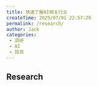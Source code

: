 ```yaml
---
title: 快速了解AI相关行业
createTime: 2025/07/01 22:57:20
permalink: /research/
author: Jack
categories:
 - 调研
 - AI
 - 投资
---
```



## Research

